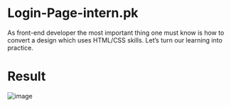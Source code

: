 # Login-Page-intern.pk
As front-end developer the most important thing one must know is how to convert a design which uses HTML/CSS skills. Let’s turn our learning into practice.

# Result

![image](https://user-images.githubusercontent.com/99090844/225571917-c0d1eaa5-c435-495a-a4b1-9f41d81848cd.png)
